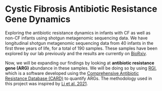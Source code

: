# Cystic Fibrosis Antibiotic Resistance Gene Dynamics
Exploring the antibiotic resistance dynamics in infants with CF as well as non-CF infants using shotgun metagenomic sequencing data. We have longitudinal shotgun metagenomic sequencing data from 40 infants in the first three years of life, for a total of 190 samples. These samples have been explored by our lab previously and the results are currently on [BioRxiv](https://www.biorxiv.org/content/10.1101/2023.05.02.539134v1). 

Now, we will be expanding our findings by looking at **antibiotic resistance gene (ARG)** abundance in these samples. We will be doing so by using [RGI](https://github.com/arpcard/rgi), which is a software developed using the [Comprehensive Antibiotic Resistance Database (CARD)](https://card.mcmaster.ca/) to quantify ARGs. The methodology used in this project was inspired by [Li et al. 2021](https://www.sciencedirect.com/science/article/pii/S1931312821001451). 
